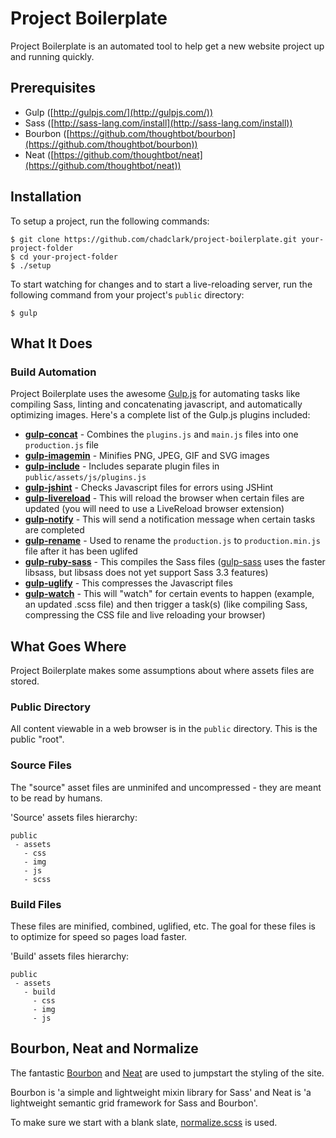 # Project Boilerplate

Project Boilerplate is an automated tool to help get a new website project up and running quickly.

## Prerequisites

- Gulp ([http://gulpjs.com/](http://gulpjs.com/))
- Sass ([http://sass-lang.com/install](http://sass-lang.com/install))
- Bourbon ([https://github.com/thoughtbot/bourbon](https://github.com/thoughtbot/bourbon))
- Neat ([https://github.com/thoughtbot/neat](https://github.com/thoughtbot/neat))

## Installation

To setup a project, run the following commands:

	$ git clone https://github.com/chadclark/project-boilerplate.git your-project-folder
	$ cd your-project-folder
	$ ./setup

To start watching for changes and to start a live-reloading server, run the following command from your project's `public` directory:

	$ gulp

## What It Does


### Build Automation

Project Boilerplate uses the awesome [Gulp.js](http://gulpjs.com) for automating tasks like compiling Sass, linting and concatenating javascript, and automatically optimizing images. Here's a complete list of the Gulp.js plugins included:

- __[gulp-concat](https://www.npmjs.org/package/gulp-concat/)__ - Combines the `plugins.js` and `main.js` files into one `production.js` file
- __[gulp-imagemin](https://www.npmjs.org/package/gulp-imagemin/)__ - Minifies PNG, JPEG, GIF and SVG images
- __[gulp-include](https://www.npmjs.org/package/gulp-include/)__ - Includes separate plugin files in `public/assets/js/plugins.js`
- __[gulp-jshint](https://www.npmjs.org/package/gulp-jshint/)__ - Checks Javascript files for errors using JSHint
- __[gulp-livereload](https://www.npmjs.org/package/gulp-livereload/)__ - This will reload the browser when certain files are updated (you will need to use a LiveReload browser extension)
- __[gulp-notify](https://www.npmjs.org/package/gulp-notify/)__ - This will send a notification message when certain tasks are completed
- __[gulp-rename](https://www.npmjs.org/package/gulp-rename/)__ - Used to rename the `production.js` to `production.min.js` file after it has been uglifed
- __[gulp-ruby-sass](https://www.npmjs.org/package/gulp-ruby-sass/)__ - This compiles the Sass files ([gulp-sass](https://www.npmjs.org/package/gulp-sass/) uses the faster libsass, but libsass does not yet support Sass 3.3 features) 	
- __[gulp-uglify](https://www.npmjs.org/package/gulp-uglify/)__ - This compresses the Javascript files
- __[gulp-watch](https://www.npmjs.org/package/gulp-watch/)__ - This will "watch" for certain events to happen (example, an updated .scss file) and then trigger a task(s) (like compiling Sass, compressing the CSS file and live reloading your browser)

## What Goes Where

Project Boilerplate makes some assumptions about where assets files are stored.

### Public Directory

All content viewable in a web browser is in the `public` directory. This is the public "root".

### Source Files
The "source" asset files are unminifed and uncompressed - they are meant to be read by humans.

'Source' assets files hierarchy:

~~~
public
 - assets
   - css
   - img
   - js
   - scss  
~~~

### Build Files
These files are minified, combined, uglified, etc. The goal for these files is to optimize for speed so pages load faster.

'Build' assets files hierarchy:

~~~
public
 - assets
   - build
     - css
     - img
     - js
~~~

## Bourbon, Neat and Normalize

The fantastic [Bourbon](http://bourbon.io/) and [Neat](http://neat.bourbon.io/) are used to jumpstart the styling of the site.

Bourbon is 'a simple and lightweight mixin library for Sass' and Neat is 'a lightweight semantic grid framework for Sass and Bourbon'.

To make sure we start with a blank slate, [normalize.scss](https://github.com/kristerkari/normalize.scss) is used.